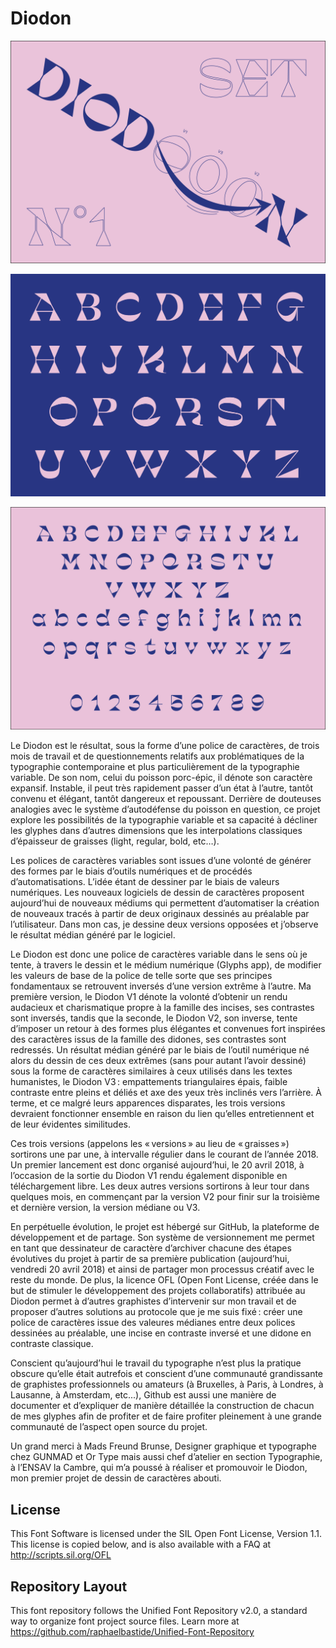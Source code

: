 # Diodon

![specimen](/documentation/diodon_specimen_1.png?raw=true "Diodon")

![specimen](/documentation/diodon_specimen_2.jpg?raw=true "Diodon")

![specimen](/documentation/diodon_specimen_3.jpg?raw=true "Diodon")

Le Diodon est le résultat, sous la forme d’une police de caractères, de trois mois de travail et de questionnements relatifs aux problématiques de la typographie contemporaine et plus particulièrement de la typographie variable. De son nom, celui du poisson porc-épic, il dénote son caractère expansif. Instable, il peut très rapidement passer d’un état à l’autre, tantôt convenu et élégant, tantôt dangereux et repoussant. Derrière de douteuses analogies avec le système d’autodéfense du poisson en question, ce projet explore les possibilités de la typographie variable et sa capacité à décliner les glyphes dans d’autres dimensions que les interpolations classiques d’épaisseur de graisses (light, regular, bold, etc…).

Les polices de caractères variables sont issues d’une volonté de générer des formes par le biais d’outils numériques et de procédés d’automatisations. L’idée étant de dessiner par le biais de valeurs numériques. Les nouveaux logiciels de dessin de caractères proposent aujourd’hui de nouveaux médiums qui permettent d’automatiser la création de nouveaux tracés à partir de deux originaux dessinés au préalable par l’utilisateur. Dans mon cas, je dessine deux versions opposées et j’observe le résultat médian généré par le logiciel.

Le Diodon est donc une police de caractères variable dans le sens où je tente, à travers le dessin et le médium numérique (Glyphs app), de modifier les valeurs de base de la police de telle sorte que ses principes fondamentaux se retrouvent inversés d’une version extrême à l’autre. Ma première version, le Diodon V1 dénote la volonté d’obtenir un rendu audacieux et charismatique propre à la famille des incises, ses contrastes sont inversés, tandis que la seconde, le Diodon V2, son inverse, tente d’imposer un retour à des formes plus élégantes et convenues fort inspirées des caractères issus de la famille des didones, ses contrastes sont redressés. Un résultat médian généré par le biais de l’outil numérique né alors du dessin de ces deux extrêmes (sans pour autant l’avoir dessiné) sous la forme de caractères similaires à ceux utilisés dans les textes humanistes, le Diodon V3 : empattements triangulaires épais, faible contraste entre pleins et déliés et axe des yeux très inclinés vers l’arrière. À terme, et ce malgré leurs apparences disparates, les trois versions devraient fonctionner ensemble en raison du lien qu’elles entretiennent et de leur évidentes similitudes.

Ces trois versions (appelons les « versions » au lieu de « graisses ») sortirons une par une, à intervalle régulier dans le courant de l’année 2018. Un premier lancement est donc organisé aujourd’hui, le 20 avril 2018, à l’occasion de la sortie du Diodon V1 rendu également disponible en téléchargement libre. Les deux autres versions sortirons à leur tour dans quelques mois, en commençant par la version V2 pour finir sur la troisième et dernière version, la version médiane ou V3.

En perpétuelle évolution, le projet est hébergé sur GitHub, la plateforme de développement et de partage. Son système de versionnement me permet en tant que dessinateur de caractère d’archiver chacune des étapes évolutives du projet à partir de sa première publication (aujourd’hui, vendredi 20 avril 2018) et ainsi de partager mon processus créatif avec le reste du monde. De plus, la licence OFL (Open Font License, créée dans le but de stimuler le développement des projets collaboratifs) attribuée au Diodon permet à d’autres graphistes d’intervenir sur mon travail et de proposer d’autres solutions au protocole que je me suis fixé : créer une police de caractères issue des valeures médianes entre deux polices dessinées au préalable, une incise en contraste inversé et une didone en contraste classique.

Conscient qu’aujourd’hui le travail du typographe n’est plus la pratique obscure qu’elle était autrefois et conscient d’une communauté grandissante de graphistes professionnels ou amateurs (à Bruxelles, à Paris, à Londres, à Lausanne, à Amsterdam, etc...), Github est aussi une manière de documenter et d’expliquer de manière détaillée la construction de chacun de mes glyphes afin de profiter et de faire profiter pleinement à une grande communauté de l’aspect open source du projet.

Un grand merci à Mads Freund Brunse, Designer graphique et typographe chez GUNMAD et Or Type mais aussi chef d’atelier en section Typographie, à l’ENSAV la Cambre, qui m’a poussé à réaliser et promouvoir le Diodon, mon premier projet de dessin de caractères abouti.

## License
This Font Software is licensed under the SIL Open Font License, Version 1.1. This license is copied below, and is also available with a FAQ at http://scripts.sil.org/OFL
## Repository Layout
This font repository follows the Unified Font Repository v2.0, a standard way to organize font project source files. Learn more at https://github.com/raphaelbastide/Unified-Font-Repository
